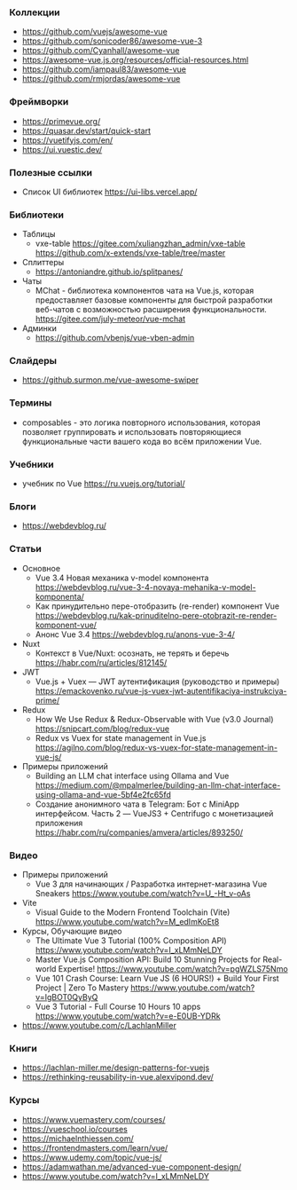 
### Коллекции

- https://github.com/vuejs/awesome-vue
- https://github.com/sonicoder86/awesome-vue-3
- https://github.com/Cyanhall/awesome-vue
- https://awesome-vue.js.org/resources/official-resources.html
- https://github.com/iampaul83/awesome-vue
- https://github.com/rmjordas/awesome-vue

### Фреймворки

- https://primevue.org/
- https://quasar.dev/start/quick-start
- https://vuetifyjs.com/en/
- https://ui.vuestic.dev/

### Полезные ссылки

- Список UI библиотек https://ui-libs.vercel.app/

### Библиотеки

- Таблицы
    - vxe-table https://gitee.com/xuliangzhan_admin/vxe-table https://github.com/x-extends/vxe-table/tree/master
- Сплиттеры
    - https://antoniandre.github.io/splitpanes/
- Чаты
    - MChat - библиотека компонентов чата на Vue.js, которая предоставляет базовые компоненты для быстрой разработки веб-чатов с возможностью расширения функциональности. https://gitee.com/july-meteor/vue-mchat
- Админки
    - https://github.com/vbenjs/vue-vben-admin

### Слайдеры

- https://github.surmon.me/vue-awesome-swiper

### Термины

- composables - это логика повторного использования, которая позволяет группировать и использовать повторяющиеся функциональные части вашего кода во всём приложении Vue.

### Учебники

- учебник по Vue https://ru.vuejs.org/tutorial/

### Блоги

- https://webdevblog.ru/

### Статьи

- Основное
    - Vue 3.4 Новая механика v-model компонента https://webdevblog.ru/vue-3-4-novaya-mehanika-v-model-komponenta/
    - Как принудительно пере-отобразить (re-render) компонент Vue https://webdevblog.ru/kak-prinuditelno-pere-otobrazit-re-render-komponent-vue/
    - Анонс Vue 3.4 https://webdevblog.ru/anons-vue-3-4/
- Nuxt
    - Контекст в Vue/Nuxt: осознать, не терять и беречь https://habr.com/ru/articles/812145/
- JWT
    - Vue.js + Vuex — JWT аутентификация (руководство и примеры) https://emackovenko.ru/vue-js-vuex-jwt-autentifikaciya-instrukciya-prime/
- Redux
    - How We Use Redux & Redux-Observable with Vue (v3.0 Journal) https://snipcart.com/blog/redux-vue
    - Redux vs Vuex for state management in Vue.js https://agilno.com/blog/redux-vs-vuex-for-state-management-in-vue-js/
- Примеры приложений
    - Building an LLM chat interface using Ollama and Vue https://medium.com/@mpalmerlee/building-an-llm-chat-interface-using-ollama-and-vue-5bf4e2fc65fd
    - Создание анонимного чата в Telegram: Бот с MiniApp интерфейсом. Часть 2 — VueJS3 + Centrifugo с монетизацией приложения https://habr.com/ru/companies/amvera/articles/893250/

### Видео

- Примеры приложений
    - Vue 3 для начинающих / Разработка интернет-магазина Vue Sneakers https://www.youtube.com/watch?v=U_-Ht_v-oAs
- Vite
    - Visual Guide to the Modern Frontend Toolchain (Vite) https://www.youtube.com/watch?v=M_edImKoEt8
- Курсы, Обучающие видео
    - The Ultimate Vue 3 Tutorial (100% Composition API) https://www.youtube.com/watch?v=I_xLMmNeLDY
    - Master Vue.js Composition API: Build 10 Stunning Projects for Real-world Expertise! https://www.youtube.com/watch?v=pgWZLS75Nmo
    - Vue 101 Crash Course: Learn Vue JS (6 HOURS!) + Build Your First Project | Zero To Mastery https://www.youtube.com/watch?v=IgBOT0QyByQ
    - Vue 3 Tutorial - Full Course 10 Hours 10 apps https://www.youtube.com/watch?v=e-E0UB-YDRk
- https://www.youtube.com/c/LachlanMiller

### Книги

- https://lachlan-miller.me/design-patterns-for-vuejs
- https://rethinking-reusability-in-vue.alexvipond.dev/

### Курсы

- https://www.vuemastery.com/courses/
- https://vueschool.io/courses
- https://michaelnthiessen.com/
- https://frontendmasters.com/learn/vue/
- https://www.udemy.com/topic/vue-js/
- https://adamwathan.me/advanced-vue-component-design/
- https://www.youtube.com/watch?v=I_xLMmNeLDY
